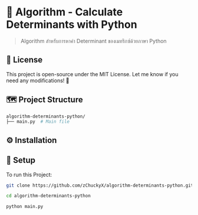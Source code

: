 # 🧮 Algorithm - Calculate Determinants with Python

> Algorithm สำหรับการหาค่า Determinant ของเมทริกซ์ด้วยภาษา Python

## 📜 License

This project is open-source under the MIT License. Let me know if you need any modifications! 🚀

## 🗺️ Project Structure

```bash
algorithm-determinants-python/
├── main.py  # Main file
```

## ⚙️ Installation 
## 📂 Setup
To run this Project:

```bash
git clone https://github.com/zChuckyX/algorithm-determinants-python.git
```
```bash
cd algorithm-determinants-python
```
```bash
python main.py
```
